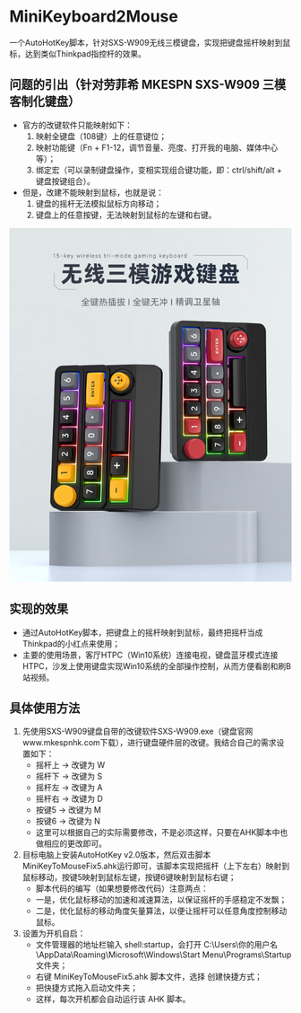 # MiniKeyboard2Mouse
一个AutoHotKey脚本，针对SXS-W909无线三模键盘，实现把键盘摇杆映射到鼠标，达到类似Thinkpad指控杆的效果。

## 问题的引出（针对劳菲希 MKESPN SXS-W909 三模客制化键盘）
- 官方的改键软件只能映射如下：
	1. 映射全键盘（108键）上的任意键位；
	2. 映射功能键（Fn + F1-12，调节音量、亮度、打开我的电脑、媒体中心等）；
	3. 绑定宏（可以录制键盘操作，变相实现组合键功能，即：ctrl/shift/alt + 键盘按键组合）。
- 但是，改建不能映射到鼠标，也就是说：
	1. 键盘的摇杆无法模拟鼠标方向移动；
	2. 键盘上的任意按键，无法映射到鼠标的左键和右键。

![键盘图片](images/sxs-w909.jpg)

## 实现的效果
- 通过AutoHotKey脚本，把键盘上的摇杆映射到鼠标，最终把摇杆当成Thinkpad的小红点来使用；
- 主要的使用场景，客厅HTPC（Win10系统）连接电视，键盘蓝牙模式连接HTPC，沙发上使用键盘实现Win10系统的全部操作控制，从而方便看剧和刷B站视频。

## 具体使用方法
1. 先使用SXS-W909键盘自带的改键软件SXS-W909.exe（键盘官网www.mkespnhk.com下载），进行键盘硬件层的改键。我结合自己的需求设置如下：
	- 摇杆上 -> 改键为 W
	- 摇杆下 -> 改键为 S
	- 摇杆左 -> 改键为 A
	- 摇杆右 -> 改键为 D
	- 按键5  -> 改键为 M
	- 按键6  -> 改键为 N
	- 这里可以根据自己的实际需要修改，不是必须这样，只要在AHK脚本中也做相应的更改即可。
2. 目标电脑上安装AutoHotKey v2.0版本，然后双击脚本MiniKeyToMouseFix5.ahk运行即可，该脚本实现把摇杆（上下左右）映射到鼠标移动，按键5映射到鼠标左键，按键6键映射到鼠标右键；
	- 脚本代码的编写（如果想要修改代码）注意两点：
	- 一是，优化鼠标移动的加速和减速算法，以保证摇杆的手感稳定不发飘；
	- 二是，优化鼠标的移动角度矢量算法，以便让摇杆可以任意角度控制移动鼠标。
3. 设置为开机自启：
	- 文件管理器的地址栏输入 shell:startup，会打开 C:\Users\你的用户名\AppData\Roaming\Microsoft\Windows\Start Menu\Programs\Startup 文件夹；
	- 右键 MiniKeyToMouseFix5.ahk 脚本文件，选择 创建快捷方式；
	- 把快捷方式拖入启动文件夹；
	- 这样，每次开机都会自动运行该 AHK 脚本。
